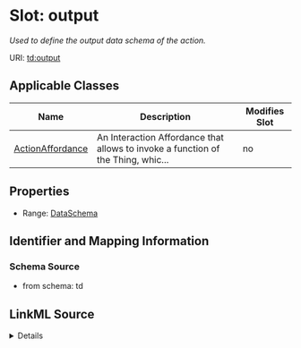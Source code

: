 

# Slot: output


_Used to define the output data schema of the action._



URI: [td:output](https://www.w3.org/2019/wot/td#output)



<!-- no inheritance hierarchy -->





## Applicable Classes

| Name | Description | Modifies Slot |
| --- | --- | --- |
| [ActionAffordance](ActionAffordance.md) | An Interaction Affordance that allows to invoke a function of the Thing, whic... |  no  |







## Properties

* Range: [DataSchema](DataSchema.md)





## Identifier and Mapping Information







### Schema Source


* from schema: td




## LinkML Source

<details>
```yaml
name: output
description: Used to define the output data schema of the action.
from_schema: td
rank: 1000
alias: output
owner: ActionAffordance
domain_of:
- ActionAffordance
range: DataSchema

```
</details>